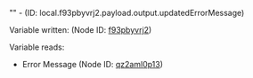 "" - (ID: local.f93pbyvrj2.payload.output.updatedErrorMessage)

Variable written:
 (Node ID: [f93pbyvrj2](../nodes/f93pbyvrj2.md))

Variable reads:
* Error Message (Node ID: [qz2aml0p13](../nodes/qz2aml0p13.md))

